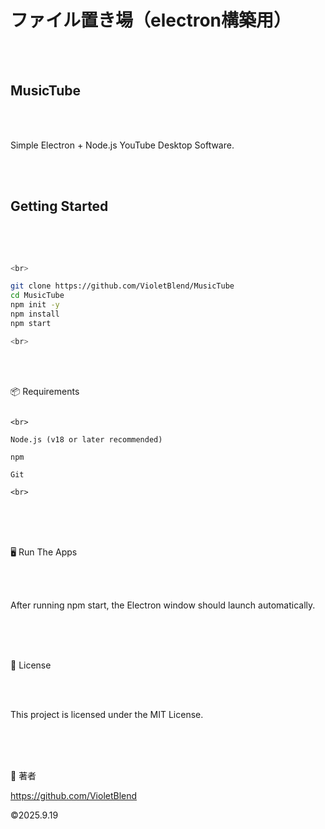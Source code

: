 # ファイル置き場（electron構築用）

<br>

<br>

## MusicTube 

<br>

<br>

Simple Electron + Node.js YouTube Desktop Software.

<br>

<br>

## Getting Started

<br>

<br>

```bash

<br>

git clone https://github.com/VioletBlend/MusicTube
cd MusicTube
npm init -y
npm install
npm start

<br>

```

<br>

<br>

📦 Requirements

```

<br>

Node.js (v18 or later recommended)

npm

Git

<br>

```

<br>

<br>

<br>


🖥️ Run The Apps

<br>

<br>

After running npm start, the Electron window should launch automatically.

<br>

<br>

<br>

📄 License

<br>

<br>

This project is licensed under the MIT License.

<br>

<br>

<br>

👤 著者

https://github.com/VioletBlend

©2025.9.19
